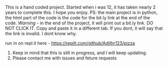 
This is a hand coded project. Started when i was 12, it has taken nearly 2 years to complete this. I hope you enjoy.
PS: the main project is in python, the html part of the code is the code for the bit.ly link at the end of the code.
*Warning* - in the end of the project, it will print out a bit.ly link. DO NOT CLICK IT. Copy and paste it in a different tab. If you dont, it will say that the link is invalid. I dont know why.


run in on repl.it here - https://replit.com/github/Adithr123/pizza
1.  Keep in mind that this is still in progress, and I will keep updating.
2. Please contact me with issues and feture requests